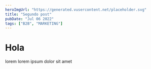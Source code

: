 ```yaml
---
heroImgUrl: "https://generated.vusercontent.net/placeholder.svg"
title: "Segundo post"
pubDate: "Jul 06 2022"
tags: ["B2B", "MARKETING"]
---
```


# Hola

lorem lorem ipsum dolor sit amet